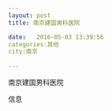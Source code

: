 ```yaml
--- 
layout: post 
title: 南京建国男科医院

date:   2016-05-03 13:39:56 
categories:其他  
city:南京
  
--- 
```

   
南京建国男科医院

信息

